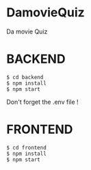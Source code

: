 # DamovieQuiz
Da movie Quiz

# BACKEND
```
$ cd backend
$ npm install
$ npm start
```

Don't forget the .env file ! 


# FRONTEND
```
$ cd frontend
$ npm install
$ npm start
```
